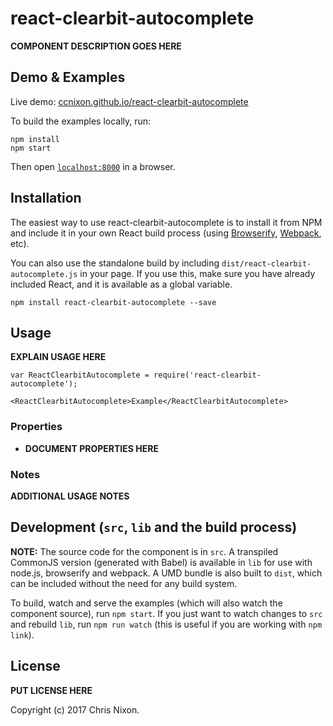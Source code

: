 # react-clearbit-autocomplete

__COMPONENT DESCRIPTION GOES HERE__


## Demo & Examples

Live demo: [ccnixon.github.io/react-clearbit-autocomplete](http://ccnixon.github.io/react-clearbit-autocomplete/)

To build the examples locally, run:

```
npm install
npm start
```

Then open [`localhost:8000`](http://localhost:8000) in a browser.


## Installation

The easiest way to use react-clearbit-autocomplete is to install it from NPM and include it in your own React build process (using [Browserify](http://browserify.org), [Webpack](http://webpack.github.io/), etc).

You can also use the standalone build by including `dist/react-clearbit-autocomplete.js` in your page. If you use this, make sure you have already included React, and it is available as a global variable.

```
npm install react-clearbit-autocomplete --save
```


## Usage

__EXPLAIN USAGE HERE__

```
var ReactClearbitAutocomplete = require('react-clearbit-autocomplete');

<ReactClearbitAutocomplete>Example</ReactClearbitAutocomplete>
```

### Properties

* __DOCUMENT PROPERTIES HERE__

### Notes

__ADDITIONAL USAGE NOTES__


## Development (`src`, `lib` and the build process)

**NOTE:** The source code for the component is in `src`. A transpiled CommonJS version (generated with Babel) is available in `lib` for use with node.js, browserify and webpack. A UMD bundle is also built to `dist`, which can be included without the need for any build system.

To build, watch and serve the examples (which will also watch the component source), run `npm start`. If you just want to watch changes to `src` and rebuild `lib`, run `npm run watch` (this is useful if you are working with `npm link`).

## License

__PUT LICENSE HERE__

Copyright (c) 2017 Chris Nixon.

